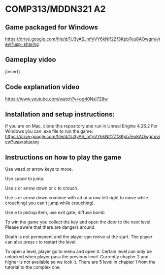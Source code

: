 # COMP313/MDDN321 A2

## Game packaged for Windows  
https://drive.google.com/file/d/1U3yAS_mfyVY6kNIf2Zf3Kpb7eu8AOwgm/view?usp=sharing

## Gameplay video

[insert]

## Code explanation video
https://www.youtube.com/watch?v=og40NsI728w

## Installation and setup instructions:
If you are on Mac, clone this repository and run in Unreal Engine 4.26.2
For Windows you can .exe file to run the game: https://drive.google.com/file/d/1U3yAS_mfyVY6kNIf2Zf3Kpb7eu8AOwgm/view?usp=sharing
  
## Instructions on how to play the game
  
Use wasd or arrow keys to move.
  
Use space to jump.
  
Use s or arrow down or c to crouch .
  
Use  s or arrow down combine with ad or arrow left right to move while crouching( you can't jump while crouching).
  
Use e to pickup item, use exit gate, diffuse bomb
  
To win the game you collect the key and open the door to the next level. Please aware that there are dangers around. 
  
Death is not permanent and the player can revive at the start. The player can also press r to restart the level.
  
To open a level, player go to menu and open it. Certain level can only be unlocked when player pass the previous level. Currently chapter 2 and higher is not available
so we lock it. There are 5 level in chapter 1 from the tutorial to the complex one.
  
